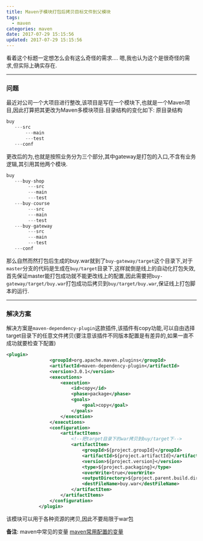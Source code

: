 ```yaml
---
title: Maven子模块打包后拷贝目标文件到父模块
tags:
  - maven    
categories: maven
date: 2017-07-29 15:15:56
updated: 2017-07-29 15:15:56
---
```

看着这个标题一定想怎么会有这么奇怪的需求....
嗯,我也认为这个是很奇怪的需求,但实际上确实存在.
- - - - -

### 问题
最近对公司一个大项目进行整改,该项目是写在一个模块下,也就是一个Maven项目,因此打算把其更改为Maven多模块项目.目录结构的变化如下:
原目录结构
```java
buy
   ---src
       ---main
       ---test
   ---conf
```
更改后的为,也就是按照业务分为三个部分,其中gateway是打包的入口,不含有业务逻辑,其引用其他两个模块.
```java
buy
   ---buy-shop
        ---src
        ---main
        ---test
   ---buy-course
        ---src
        ---main
        ---test
   ---buy-gateway
        ---src
        ---main
        ---test
   ---conf
```
那么自然而然打包后生成的buy.war就到了`buy-gateway/target`这个目录下,对于`master`分支的代码是生成在`buy/target`目录下,这样就倒是线上的自动化打包失效,首先保证master能打包成功就不能更改线上的配置,因此需要把`buy-gateway/target/buy.war`打包成功后拷贝到`buy/target/buy.war`,保证线上打包脚本的运行.
- - - - -
### 解决方案
解决方案是`maven-dependency-plugin`这款插件,该插件有copy功能,可以自由选择target目录下的任意文件拷贝(要注意该插件不同版本配置是有差异的,如果一直不成功就要检查下配置)
```xml
<plugin>
                <groupId>org.apache.maven.plugins</groupId>
                <artifactId>maven-dependency-plugin</artifactId>
                <version>3.0.1</version>
                <executions>
                    <execution>
                        <id>copy</id>
                        <phase>package</phase>
                        <goals>
                            <goal>copy</goal>
                        </goals>
                    </execution>
                </executions>
                <configuration>
                    <artifactItems>
                        <!--把target目录下的war拷贝到buy/target下-->
                        <artifactItem>
                            <groupId>${project.groupId}</groupId>
                            <artifactId>${project.artifactId}</artifactId>
                            <version>${project.version}</version>
                            <type>${project.packaging}</type>
                            <overWrite>true</overWrite>
                            <outputDirectory>${project.parent.build.directory}</outputDirectory>
                            <destFileName>buy.war</destFileName>
                        </artifactItem>
                    </artifactItems>
                </configuration>
            </plugin>
```

该模块可以用于各种资源的拷贝,因此不要局限于war包

**备注**:
maven中常见的变量 [maven常用配置的变量](http://qiaolevip.iteye.com/blog/1816652)